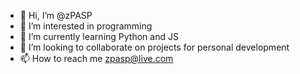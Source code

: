 - 👋 Hi, I’m @zPASP
- 👀 I’m interested in programming
- 🌱 I’m currently learning Python and JS
- 💞️ I’m looking to collaborate on projects for personal development
- 📫 How to reach me zpasp@live.com

<!---
zPASP/zPASP is a ✨ special ✨ repository because its `README.md` (this file) appears on your GitHub profile.
You can click the Preview link to take a look at your changes........
--->
